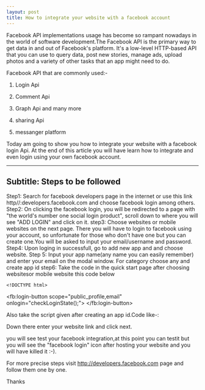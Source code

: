```yaml
---
layout: post
title: How to integrate your website with a facebook account
---
```





Facebook API implementations usage has become so rampant nowadays in the world of software development.The Facebook API is the primary way to get data in and out of Facebook's platform. It's a low-level HTTP-based API that you can use to query data, post new stories, manage ads, upload photos and a variety of other tasks that an app might need to do.

Facebook API that are commonly used:-

1. Login Api

2. Comment Api

3. Graph Api and many more

4. sharing Api

5. messanger platform

Today am going to show you how to integrate your website with a facebook login Api.
At the end of this article you will have learn how to integrate and even login using your own facebook account.

---
Subtitle: Steps to be followed
---
Step1: Search for facebook developers page in the internet or use this link http//:developers.facebook.com and choose facebook login among others.
Step2: On clicking the facebook login, you will be redirected to a page with "the world's number one social login product", scroll down to where you will see "ADD LOGIN" and click on it.
step3: Choose websites or mobile websites on the next page. There you will have to login to facebook using your account, so unfortunate for those who don't have one but you can create one.You will be asked to input your email/username and password.
Step4: Upon loging in successfull, go to add new app and and choose website.
Step 5: Input your app name(any name you can easily remember) and enter your email on the modal window. For category choose any and create app id
step6: Take the code in the quick start page after choosing websitesor mobile website
 this code below 
 
    <!DOCTYPE html>

 <html>
<head>
<title>Facebook Login JavaScript Example</title>
<meta charset="UTF-8">
</head>
<body>
<script>
  // This is called with the results from from FB.getLoginStatus().
  function statusChangeCallback(response) {
    console.log('statusChangeCallback');
    console.log(response);
    // The response object is returned with a status field that lets the
    // app know the current login status of the person.
    // Full docs on the response object can be found in the documentation
    // for FB.getLoginStatus().
    if (response.status === 'connected') {
      // Logged into your app and Facebook.
      testAPI();
    } else if (response.status === 'not_authorized') {
      // The person is logged into Facebook, but not your app.
      document.getElementById('status').innerHTML = 'Please log ' +
        'into this app.';
    } else {
      // The person is not logged into Facebook, so we're not sure if
      // they are logged into this app or not.
      document.getElementById('status').innerHTML = 'Please log ' +
        'into Facebook.';
    }
  }

  // This function is called when someone finishes with the Login
  // Button.  See the onlogin handler attached to it in the sample
  // code below.
  function checkLoginState() {
    FB.getLoginStatus(function(response) {
      statusChangeCallback(response);
    });
  }

  window.fbAsyncInit = function() {
  FB.init({
    appId      : '{your-app-id}',# APP ID SHOULD BE ACCURATE AND SAME WITH THE ONE IN SCRIP.
    cookie     : true,  // enable cookies to allow the server to access 
                        // the session
    xfbml      : true,  // parse social plugins on this page
    version    : 'v2.5' // use graph api version 2.5
  });

  // Now that we've initialized the JavaScript SDK, we call 
  // FB.getLoginStatus().  This function gets the state of the
  // person visiting this page and can return one of three states to
  // the callback you provide.  They can be:
  //
  // 1. Logged into your app ('connected')
  // 2. Logged into Facebook, but not your app ('not_authorized')
  // 3. Not logged into Facebook and can't tell if they are logged into
  //    your app or not.
  //
  // These three cases are handled in the callback function.

  FB.getLoginStatus(function(response) {
    statusChangeCallback(response);
  });

  };

  // Load the SDK asynchronously
  (function(d, s, id) {
    var js, fjs = d.getElementsByTagName(s)[0];
    if (d.getElementById(id)) return;
    js = d.createElement(s); js.id = id;
    js.src = "//connect.facebook.net/en_US/sdk.js";
    fjs.parentNode.insertBefore(js, fjs);
  }(document, 'script', 'facebook-jssdk'));

  // Here we run a very simple test of the Graph API after login is
  // successful.  See statusChangeCallback() for when this call is made.
  function testAPI() {
    console.log('Welcome!  Fetching your information.... ');
    FB.api('/me', function(response) {
      console.log('Successful login for: ' + response.name);
      document.getElementById('status').innerHTML =
        'Thanks for logging in, ' + response.name + '!';
    });
  }
</script>

<!--
  Below we include the Login Button social plugin. This button uses
  the JavaScript SDK to present a graphical Login button that triggers
  the FB.login() function when clicked.
-->

<fb:login-button scope="public_profile,email" onlogin="checkLoginState();">
</fb:login-button>

<div id="status">
</div>

</body>
</html>

Also take the script given after creating an app id.Code like-:
<script>
  window.fbAsyncInit = function() {
    FB.init({
      appId      : '263251174027415',#VERY IMPORTANT WRITE THE CORRECT APP ID IT WILL GIVE YOU BIG ERRORS IF YOU DON'T 
      xfbml      : true,
      version    : 'v2.6'
    });
  };

  (function(d, s, id){
     var js, fjs = d.getElementsByTagName(s)[0];
     if (d.getElementById(id)) {return;}
     js = d.createElement(s); js.id = id;
     js.src = "//connect.facebook.net/en_US/sdk.js";
     fjs.parentNode.insertBefore(js, fjs);
   }(document, 'script', 'facebook-jssdk'));
</script>


Down there enter your website link and click next.

you will see test your facebook integration,at this point you can testit but you will see the "facebook login" icon after hosting your website and you will have killed it :-).

For more precise steps visit http://developers.facebook.com page and follow them one by one.

Thanks




